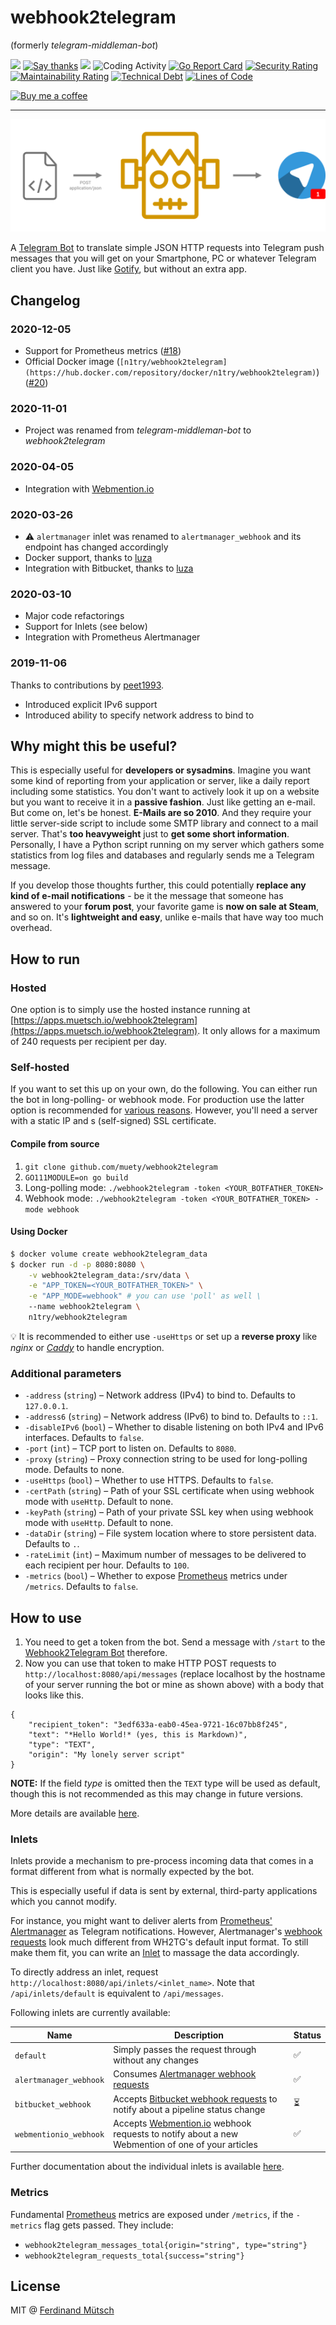# webhook2telegram
(formerly _telegram-middleman-bot_)

[![](http://img.shields.io/liberapay/receives/muety.svg?logo=liberapay)](https://liberapay.com/muety/)
[![Say thanks](https://badges.fw-web.space/badge/SayThanks.io-%E2%98%BC-1EAEDB.svg)](https://saythanks.io/to/n1try)
![](https://badges.fw-web.space/github/license/muety/webhook2telegram)
![Coding Activity](https://badges.fw-web.space/endpoint?url=https://wakapi.dev/api/compat/shields/v1/n1try/interval:any/project:webhook2telegram&color=blue)
[![Go Report Card](https://goreportcard.com/badge/github.com/muety/webhook2telegram)](https://goreportcard.com/report/github.com/muety/telegram-middleman-bot)
[![Security Rating](https://sonarcloud.io/api/project_badges/measure?project=muety_telegram-middleman-bot&metric=security_rating)](https://sonarcloud.io/dashboard?id=muety_telegram-middleman-bot)
[![Maintainability Rating](https://sonarcloud.io/api/project_badges/measure?project=muety_telegram-middleman-bot&metric=sqale_rating)](https://sonarcloud.io/dashboard?id=muety_telegram-middleman-bot)
[![Technical Debt](https://sonarcloud.io/api/project_badges/measure?project=muety_telegram-middleman-bot&metric=sqale_index)](https://sonarcloud.io/dashboard?id=muety_telegram-middleman-bot)
[![Lines of Code](https://sonarcloud.io/api/project_badges/measure?project=muety_telegram-middleman-bot&metric=ncloc)](https://sonarcloud.io/dashboard?id=muety_telegram-middleman-bot)

[![Buy me a coffee](https://www.buymeacoffee.com/assets/img/custom_images/orange_img.png)](https://buymeacoff.ee/n1try)

---

![](views/static/logo.png)

A [Telegram Bot](https://telegram.me/MiddleManBot) to translate simple JSON HTTP requests into Telegram push messages that you will get on your Smartphone, PC or whatever Telegram client you have. Just like [Gotify](https://gotify.net/), but without an extra app.

## Changelog
### 2020-12-05
* Support for Prometheus metrics ([#18](https://github.com/muety/webhook2telegram/issues/18))
* Official Docker image (`[n1try/webhook2telegram](https://hub.docker.com/repository/docker/n1try/webhook2telegram)`) ([#20](https://github.com/muety/webhook2telegram/issues/20))

### 2020-11-01
* Project was renamed from _telegram-middleman-bot_ to _webhook2telegram_

### 2020-04-05
* Integration with [Webmention.io](https://webmention.io)

### 2020-03-26
* ⚠️ `alertmanager` inlet was renamed  to `alertmanager_webhook` and its endpoint has changed accordingly
* Docker support, thanks to [luza](https://github.com/luza)
* Integration with Bitbucket, thanks to [luza](https://github.com/luza)

### 2020-03-10
* Major code refactorings
* Support for Inlets (see below)
* Integration with Prometheus Alertmanager

### 2019-11-06
Thanks to contributions by [peet1993](https://github.com/peet1993).
* Introduced explicit IPv6 support 
* Introduced ability to specify network address to bind to

## Why might this be useful?
This is especially useful for __developers or sysadmins__. Imagine you want some kind of reporting from your application or server, like a daily report including some statistics. You don't want to actively look it up on a website but you want to receive it in a __passive fashion__. Just like getting an e-mail. But come on, let's be honest. __E-Mails are so 2010__. And they require your little server-side script to include some SMTP library and connect to a mail server. That's __too heavyweight__ just to __get some short information__. Personally, I have a Python script running on my server which gathers some statistics from log files and databases and regularly sends me a Telegram message.

If you develop those thoughts further, this could potentially __replace any kind of e-mail notifications__ - be it the message that someone has answered to your __forum post__, your favorite game is __now on sale at Steam__, and so on. It's __lightweight and easy__, unlike e-mails that have way too much overhead.

## How to run
### Hosted
One option is to simply use the hosted instance running at [https://apps.muetsch.io/webhook2telegram](https://apps.muetsch.io/webhook2telegram).  It only allows for a maximum of 240 requests per recipient per day. 

### Self-hosted
If you want to set this up on your own, do the following. You can either run the bot in long-polling- or webhook mode. For production use the latter option is recommended for [various reasons](https://core.telegram.org/bots/webhooks). However, you'll need a server with a static IP and s (self-signed) SSL certificate.

#### Compile from source
1. `git clone github.com/muety/webhook2telegram`
1. `GO111MODULE=on go build`
1. Long-polling mode: `./webhook2telegram -token <YOUR_BOTFATHER_TOKEN>`
1. Webhook mode: `./webhook2telegram -token <YOUR_BOTFATHER_TOKEN> -mode webhook`

#### Using Docker
```bash
$ docker volume create webhook2telegram_data
$ docker run -d -p 8080:8080 \
    -v webhook2telegram_data:/srv/data \
    -e "APP_TOKEN=<YOUR_BOTFATHER_TOKEN>" \
    -e "APP_MODE=webhook" # you can use 'poll' as well \
    --name webhook2telegram \
    n1try/webhook2telegram
```

💡 It is recommended to either use `-useHttps` or set up a __reverse proxy__ like _nginx_ or [_Caddy_](https://caddyserver.com) to handle encryption.

### Additional parameters
* `-address` (`string`) – Network address (IPv4) to bind to. Defaults to `127.0.0.1`.
* `-address6` (`string`) – Network address (IPv6) to bind to. Defaults to `::1`.
* `-disableIPv6` (`bool`) – Whether to disable listening on both IPv4 and IPv6 interfaces. Defaults to `false`.
* `-port` (`int`) – TCP port to listen on. Defaults to `8080`.
* `-proxy` (`string`) – Proxy connection string to be used for long-polling mode. Defaults to none.
* `-useHttps` (`bool`) – Whether to use HTTPS. Defaults to `false`.
* `-certPath` (`string`) – Path of your SSL certificate when using webhook mode with `useHttp`. Default to none.
* `-keyPath` (`string`) – Path of your private SSL key when using webhook mode with `useHttp`. Default to none.
* `-dataDir` (`string`) – File system location where to store persistent data. Defaults to `.`.
* `-rateLimit` (`int`) – Maximum number of messages to be delivered to each recipient per hour. Defaults to `100`.
* `-metrics` (`bool`) – Whether to expose [Prometheus](https://prometheus.io) metrics under `/metrics`. Defaults to `false`.

## How to use
1. You need to get a token from the bot. Send a message with `/start` to the [Webhook2Telegram Bot](https://telegram.me/MiddleManBot) therefore.
2. Now you can use that token to make HTTP POST requests to `http://localhost:8080/api/messages` (replace localhost by the hostname of your server running the bot or mine as shown above) with a body that looks like this.

```
{
	"recipient_token": "3edf633a-eab0-45ea-9721-16c07bb8f245",
	"text": "*Hello World!* (yes, this is Markdown)",
	"type": "TEXT",
	"origin": "My lonely server script"
}
```

**NOTE:** If the field *type* is omitted then the `TEXT` type will be used as default, though this is not recommended as this may change in future versions.

More details are available [here](/inlets).

### Inlets
Inlets provide a mechanism to pre-process incoming data that comes in a format different from what is normally expected by the bot. 

This is especially useful if data is sent by external, third-party applications which you cannot modify.

For instance, you might want to deliver alerts from [Prometheus' Alertmanager](https://prometheus.io/docs/alerting/alertmanager/) as Telegram notifications. However, Alertmanager's [webhook requests](https://prometheus.io/docs/alerting/configuration/#webhook_config) look much different from WH2TG's default input format. To still make them fit, you can write an [Inlet](/inlets) to massage the data accordingly.

To directly address an inlet, request `http://localhost:8080/api/inlets/<inlet_name>`. Note that `/api/inlets/default` is equivalent to `/api/messages`.

Following inlets are currently available:

| Name         | Description                                                                                                 | Status |
|--------------|-------------------------------------------------------------------------------------------------------------|--------|
| `default`      | Simply passes the request through without any changes                                                       | ✅      |
| `alertmanager_webhook` | Consumes [Alertmanager webhook requests](https://prometheus.io/docs/alerting/configuration/#webhook_config) | ✅      |
| `bitbucket_webhook` | Accepts [Bitbucket webhook requests](https://confluence.atlassian.com/bitbucket/tutorial-create-and-trigger-a-webhook-747606432.html) to notify about a pipeline status change | ⏳      |
| `webmentionio_webhook` | Accepts [Webmention.io](https://webmention.io/) webhook requests to notify about a new Webmention of one of your articles | ✅      |

Further documentation about the individual inlets is available [here](/inlets).

### Metrics
Fundamental [Prometheus](https://prometheus) metrics are exposed under `/metrics`, if the `-metrics` flag gets passed. They include:
* `webhook2telegram_messages_total{origin="string", type="string"}` 
* `webhook2telegram_requests_total{success="string"}` 

## License
MIT @ [Ferdinand Mütsch](https://muetsch.io)
